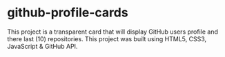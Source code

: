 # github-profile-cards
This project is a transparent card that will display GitHub users profile and there last (10) repositories. This project was built using HTML5, CSS3, JavaScript &amp; GitHub API.
